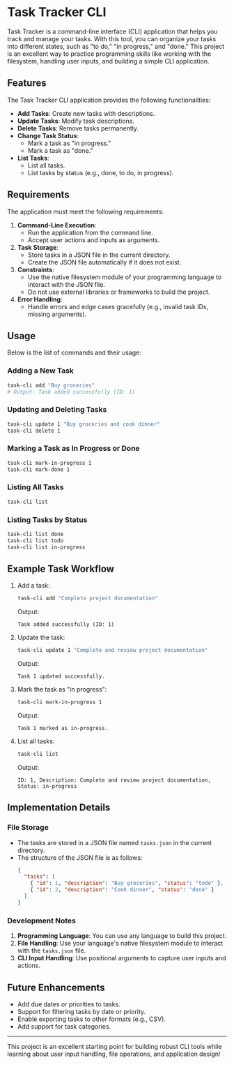 # Task Tracker CLI

Task Tracker is a command-line interface (CLI) application that helps you track and manage your tasks. With this tool, you can organize your tasks into different states, such as "to do," "in progress," and "done." This project is an excellent way to practice programming skills like working with the filesystem, handling user inputs, and building a simple CLI application.

## Features
The Task Tracker CLI application provides the following functionalities:

- **Add Tasks**: Create new tasks with descriptions.
- **Update Tasks**: Modify task descriptions.
- **Delete Tasks**: Remove tasks permanently.
- **Change Task Status**:
  - Mark a task as "in progress."
  - Mark a task as "done."
- **List Tasks**:
  - List all tasks.
  - List tasks by status (e.g., done, to do, in progress).

## Requirements
The application must meet the following requirements:

1. **Command-Line Execution**:
   - Run the application from the command line.
   - Accept user actions and inputs as arguments.
2. **Task Storage**:
   - Store tasks in a JSON file in the current directory.
   - Create the JSON file automatically if it does not exist.
3. **Constraints**:
   - Use the native filesystem module of your programming language to interact with the JSON file.
   - Do not use external libraries or frameworks to build the project.
4. **Error Handling**:
   - Handle errors and edge cases gracefully (e.g., invalid task IDs, missing arguments).

## Usage
Below is the list of commands and their usage:

### Adding a New Task
```bash
task-cli add "Buy groceries"
# Output: Task added successfully (ID: 1)
```

### Updating and Deleting Tasks
```bash
task-cli update 1 "Buy groceries and cook dinner"
task-cli delete 1
```

### Marking a Task as In Progress or Done
```bash
task-cli mark-in-progress 1
task-cli mark-done 1
```

### Listing All Tasks
```bash
task-cli list
```

### Listing Tasks by Status
```bash
task-cli list done
task-cli list todo
task-cli list in-progress
```

## Example Task Workflow
1. Add a task:
   ```bash
   task-cli add "Complete project documentation"
   ```
   Output:
   ```
   Task added successfully (ID: 1)
   ```
2. Update the task:
   ```bash
   task-cli update 1 "Complete and review project documentation"
   ```
   Output:
   ```
   Task 1 updated successfully.
   ```
3. Mark the task as "in progress":
   ```bash
   task-cli mark-in-progress 1
   ```
   Output:
   ```
   Task 1 marked as in-progress.
   ```
4. List all tasks:
   ```bash
   task-cli list
   ```
   Output:
   ```
   ID: 1, Description: Complete and review project documentation, Status: in-progress
   ```

## Implementation Details

### File Storage
- The tasks are stored in a JSON file named `tasks.json` in the current directory.
- The structure of the JSON file is as follows:
  ```json
  {
    "tasks": [
      { "id": 1, "description": "Buy groceries", "status": "todo" },
      { "id": 2, "description": "Cook dinner", "status": "done" }
    ]
  }
  ```

### Development Notes
1. **Programming Language**: You can use any language to build this project.
2. **File Handling**: Use your language's native filesystem module to interact with the `tasks.json` file.
3. **CLI Input Handling**: Use positional arguments to capture user inputs and actions.

## Future Enhancements
- Add due dates or priorities to tasks.
- Support for filtering tasks by date or priority.
- Enable exporting tasks to other formats (e.g., CSV).
- Add support for task categories.

---

This project is an excellent starting point for building robust CLI tools while learning about user input handling, file operations, and application design!

